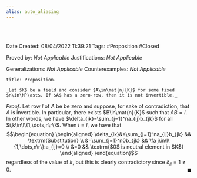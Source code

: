 ```yaml
---
alias: auto_aliasing
---
```


<br />
<br />

Date Created: 08/04/2022 11:39:21
Tags: #Proposition #Closed

Proved by: _Not Applicable_
Justifications: _Not Applicable_

Generalizations: _Not Applicable_
Counterexamples: _Not Applicable_

``` ad-Proposition
title: Proposition.

_Let $K$ be a field and consider $A\in\mat{n}{K}$ for some fixed $n\in\N^\ast$. If $A$ has a zero-row, then it is not invertible._

```

_Proof_. Let row $l$ of $A$ be be zero and suppose, for sake of contradiction, that $A$ is invertible. In particular, there exists $B\in\mat{n}{K}$ such that $AB=I$. In other words, we have $\delta_{ik}=\sum_{j=1}^na_{ij}b_{jk}$ for all $i,k\in\l\{1,\dots,n\r\}$. When $i=l$, we have that
$$\begin{equation}
    \begin{aligned}
        \delta_{lk}&=\sum_{j=1}^na_{lj}b_{jk} && \textrm{Substitution} \\
        &=\sum_{j=1}^n0b_{jk} && \fa j\in\l\{1,\dots,n\r\}:a_{lj}=0 \\
        &=0 && \textrm{$0$ is neutral element in $K$}
    \end{aligned}
\end{equation}$$
regardless of the value of $k$, but this is clearly contradictory since $\delta_{ll}=1\neq0$.<span style="float:right;">$\blacksquare$</span>
